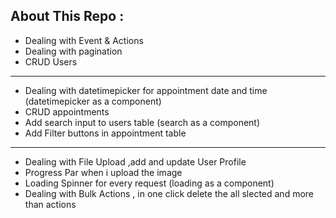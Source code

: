 ## About This Repo :

-   Dealing with Event & Actions
-   Dealing with pagination
-   CRUD Users

---

-   Dealing with datetimepicker for appointment date and time (datetimepicker as a component)
-   CRUD appointments
-   Add search input to users table (search as a component)
-   Add Filter buttons in appointment table

---

-   Dealing with File Upload ,add and update User Profile
-   Progress Par when i upload the image
-   Loading Spinner for every request (loading as a component)
-   Dealing with Bulk Actions , in one click delete the all slected and
    more than actions

